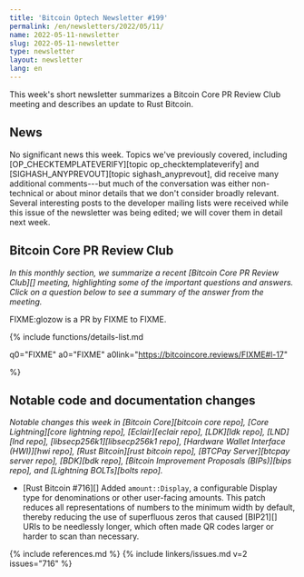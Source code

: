 ```yaml
---
title: 'Bitcoin Optech Newsletter #199'
permalink: /en/newsletters/2022/05/11/
name: 2022-05-11-newsletter
slug: 2022-05-11-newsletter
type: newsletter
layout: newsletter
lang: en
---
```

This week's short newsletter summarizes a Bitcoin Core PR Review Club meeting
and describes an update to Rust Bitcoin.

## News

No significant news this week.  Topics we've previously covered,
including [OP_CHECKTEMPLATEVERIFY][topic op_checktemplateverify] and
[SIGHASH_ANYPREVOUT][topic sighash_anyprevout], did receive many
additional comments---but much of the conversation was either
non-technical or about minor details that we don't consider broadly
relevant.  Several interesting posts to the developer mailing lists were
received while this issue of the newsletter was being edited; we will
cover them in detail next week.

## Bitcoin Core PR Review Club

*In this monthly section, we summarize a recent [Bitcoin Core PR Review Club][]
meeting, highlighting some of the important questions and answers.  Click on a
question below to see a summary of the answer from the meeting.*

FIXME:glozow is a PR by FIXME to FIXME.

{% include functions/details-list.md

  q0="FIXME"
  a0="FIXME"
  a0link="https://bitcoincore.reviews/FIXME#l-17"

%}

## Notable code and documentation changes

*Notable changes this week in [Bitcoin Core][bitcoin core repo], [Core
Lightning][core lightning repo], [Eclair][eclair repo], [LDK][ldk repo],
[LND][lnd repo], [libsecp256k1][libsecp256k1 repo], [Hardware Wallet
Interface (HWI)][hwi repo], [Rust Bitcoin][rust bitcoin repo], [BTCPay
Server][btcpay server repo], [BDK][bdk repo], [Bitcoin Improvement
Proposals (BIPs)][bips repo], and [Lightning BOLTs][bolts repo].*

- [Rust Bitcoin #716][] Added `amount::Display`, a configurable Display
  type for denominations or other user-facing amounts. This patch reduces
  all representations of numbers to the minimum width by default, thereby
  reducing the use of superfluous zeros that caused [BIP21][] URIs to be
  needlessly longer, which often made QR codes larger or harder to scan
  than necessary.

{% include references.md %}
{% include linkers/issues.md v=2 issues="716" %}
